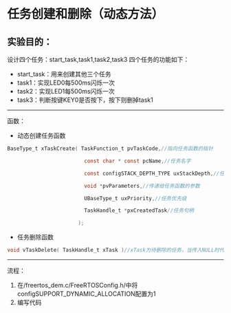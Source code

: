 # 任务创建和删除（动态方法）
## 实验目的：
设计四个任务：start_task,task1,task2,task3
四个任务的功能如下：
- start_task：用来创建其他三个任务
- task1：实现LED0每500ms闪烁一次
- task2：实现LED1每500ms闪烁一次
- task3：判断按键KEY0是否按下，按下则删掉task1
---
函数：
- 动态创建任务函数
```C
BaseType_t xTaskCreate( TaskFunction_t pvTaskCode,//指向任务函数的指针

                         const char * const pcName,//任务名字

                         const configSTACK_DEPTH_TYPE uxStackDepth,//任务堆栈大小，单位为字

                         void *pvParameters,//传递给任务函数的参数

                         UBaseType_t uxPriority,//任务优先级

                         TaskHandle_t *pxCreatedTask//任务句柄

                       );
```
- 任务删除函数
```C
void vTaskDelete( TaskHandle_t xTask )//xTask为待删除的任务，当传入NULL时代表删除任务自身（当前正在运行的任务）
```
---
流程：
1. 在/freertos_dem.c/FreeRTOSConfig.h/中将configSUPPORT_DYNAMIC_ALLOCATION配置为1
2. 编写代码
```C

```
